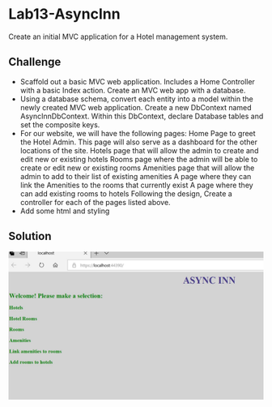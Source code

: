 # Lab13-AsyncInn

Create an initial MVC application for a Hotel management system.

## Challenge

* Scaffold out a basic MVC web application. Includes a Home Controller with a basic Index action. Create an MVC web app with a database.
* Using a database schema, convert each entity into a model within the newly created MVC web application. Create a new DbContext named AsyncInnDbContext. Within this DbContext, declare Database tables and set the composite keys.
*  For our website, we will have the following pages:
Home Page to greet the Hotel Admin. This page will also serve as a dashboard for the other locations of the site.
Hotels page that will allow the admin to create and edit new or existing hotels
Rooms page where the admin will be able to create or edit new or existing rooms
Amenities page that will allow the admin to add to their list of existing amenities
A page where they can link the Amenities to the rooms that currently exist
A page where they can add existing rooms to hotels
Following the design, Create a controller for each of the pages listed above.
* Add some html and styling

## Solution

![Lab13-AsyncInn-Screencapture](https://github.com/ChristinaGislason/Lab13-AsyncInn/blob/master/Lab13-AsyncInn-Screencapture.JPG)
